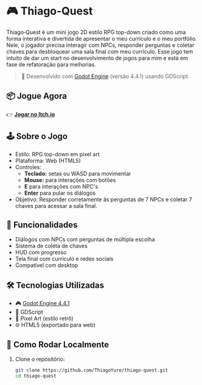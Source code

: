 # 🎮 Thiago-Quest

Thiago‑Quest é um mini jogo 2D estilo RPG top-down criado como uma forma interativa e divertida de apresentar o meu currículo e o meu portfólio.  
Nele, o jogador precisa interagir com NPCs, responder perguntas e coletar chaves para desbloquear uma sala final com meu currículo. Esse jogo tem intuito de dar um start no
desenvolvimento de jogos para mim e está em fase de refatoração para melhorias.

> 🧪 Desenvolvido com [Godot Engine](https://godotengine.org/) (versão 4.4.1) usando GDScript.

## 📦 Jogue Agora

👉 [**Jogar no Itch.io**]([https://thiagoyure.itch.io/thiago-quest](https://thiagoyureart.itch.io/thiago-quest-alpha))

## 🕹️ Sobre o Jogo

- Estilo: RPG top-down em pixel art
- Plataforma: Web (HTML5)
- Controles:
  - **Teclado:** setas ou WASD para movimentar
  - **Mouse:** para interações com botões
  - **E** para interações com NPC's
  - **Enter** para pular os diálogos
- Objetivo: Responder corretamente às perguntas de 7 NPCs e coletar 7 chaves para acessar a sala final.

## 🧠 Funcionalidades

- Diálogos com NPCs com perguntas de múltipla escolha
- Sistema de coleta de chaves
- HUD com progresso
- Tela final com currículo e redes sociais
- Compatível com desktop

## 🛠️ Tecnologias Utilizadas

- 🎮 [Godot Engine 4.4.1](https://godotengine.org/)
- 📜 GDScript
- 🎨 Pixel Art (estilo retrô)
- 🌐 HTML5 (exportado para web)

## 🚀 Como Rodar Localmente

1. Clone o repositório:
   ```bash
   git clone https://github.com/ThiagoYure/thiago-quest.git
   cd thiago-quest
